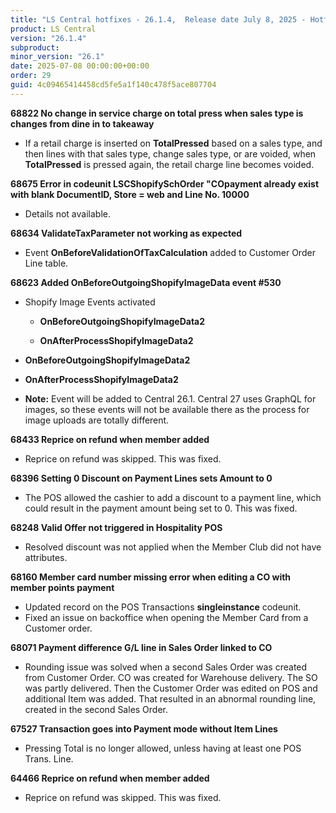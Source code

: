 ```yaml
---
title: "LS Central hotfixes - 26.1.4,  Release date July 8, 2025 - Hotfixes"
product: LS Central
version: "26.1.4"
subproduct: 
minor_version: "26.1"
date: 2025-07-08 00:00:00+00:00
order: 29
guid: 4c09465414458cd5fe5a1f140c478f5ace807704
---
```


<strong>68822 No change in service charge on total press when sales type is changes from dine in to takeaway</strong>
<ul><li>If a retail charge is inserted on <b>TotalPressed</b> based on a sales type, and then lines with that sales type, change sales type, or are voided, when <b>TotalPressed</b> is pressed again, the retail charge line becomes voided.</li></ul>
<strong>68675 Error in codeunit LSCShopifySchOrder "COpayment already exist with blank DocumentID, Store = web and Line No. 10000</strong>
<ul><li>Details not available.</li></ul>
<strong>68634 ValidateTaxParameter not working as expected</strong>
<ul><li>Event <b>OnBeforeValidationOfTaxCalculation</b> added to Customer Order Line table.</li></ul>
<strong>68623 Added OnBeforeOutgoingShopifyImageData event #530</strong>
<ul><li>
<p>Shopify Image Events activated</p>
<ul>
<li>
<p><b>OnBeforeOutgoingShopifyImageData2</b>
</p>
</li>
<li>
<p><b>OnAfterProcessShopifyImageData2</b>
</p>
</li>
</ul>
</li>
<li>
<p><b>OnBeforeOutgoingShopifyImageData2</b>
</p>
</li>
<li>
<p><b>OnAfterProcessShopifyImageData2</b>
</p>
</li>
<li>
<p><b>Note:</b> Event will be added to Central 26.1. Central 27 uses GraphQL for images, so these events will not be available there as the process for image uploads are totally different.</p>
</li></ul>
<strong>68433 Reprice on refund when member added</strong>
<ul><li>Reprice on refund was skipped. This was fixed.</li></ul>
<strong>68396 Setting  0 Discount on Payment Lines sets Amount to 0</strong>
<ul><li>
<p>The POS allowed the cashier to add a discount to a payment line, which could result in the payment amount being set to 0. This was fixed.</p>
</li></ul>
<strong>68248 Valid Offer not triggered in Hospitality POS</strong>
<ul><li>Resolved discount was not  applied when the Member Club did not have attributes.</li></ul>
<strong>68160 Member card number missing error when editing a CO with member points payment</strong>
<ul><li>Updated record on the POS Transactions <b>singleinstance</b> codeunit.</li>
<li>Fixed an issue on backoffice when opening the Member Card from a Customer order.</li></ul>
<strong>68071 Payment difference G/L line in Sales Order linked to CO</strong>
<ul><li>Rounding issue was solved when a second Sales Order was created from Customer Order. CO was created for Warehouse delivery. The SO was partly delivered. Then the Customer Order was edited on POS and additional Item was added. That resulted in an abnormal rounding line, created in the second Sales Order.</li></ul>
<strong>67527 Transaction goes into Payment mode without Item Lines</strong>
<ul><li>Pressing Total is no longer  allowed, unless having at least one POS Trans. Line.</li></ul>
<strong>64466 Reprice on refund when member added</strong>
<ul><li>Reprice on refund was skipped. This was fixed.</li></ul>
